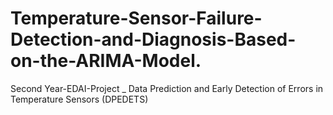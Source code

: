 # Temperature-Sensor-Failure-Detection-and-Diagnosis-Based-on-the-ARIMA-Model.
Second Year-EDAI-Project _ Data Prediction and Early Detection of Errors in Temperature Sensors (DPEDETS)
